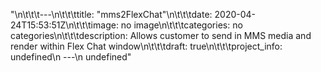 "\n\t\t\t---\n\t\t\ttitle: \"mms2FlexChat\"\n\t\t\tdate: 2020-04-24T15:53:51Z\n\t\t\timage: no image\n\t\t\tcategories: no categories\n\t\t\tdescription: Allows customer to send in MMS media and render within Flex Chat window\n\t\t\tdraft: true\n\t\t\tproject_info: undefined\n      ---\n      undefined"